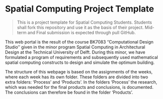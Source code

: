 # Spatial Computing Project Template

> This is a project template for Spatial Computing Students. Students shall fork this repository and use it as the basis of their project. Mid-term and Final submission is expected through pull GitHub.

This web portal is the result of the course BK7083 ‘’Computational Design Studio’’ given in the minor program Spatial Computing in Architectural Design at the Technical University of Delft. During this minor, we have formulated a program of requirements and subsequently used mathematical spatial computing constructs to design and simulate the optimum building. 

The structure of this webpage is based on the assignments of the weeks, where each week has its own folder. These folders are divided into two extra folders: ‘Process’ and ‘Products’. In the folders ‘Process’ the research, which was needed for the final products and conclusions, is documented. The conclusions can therefore be found in the folder ‘Products’.
